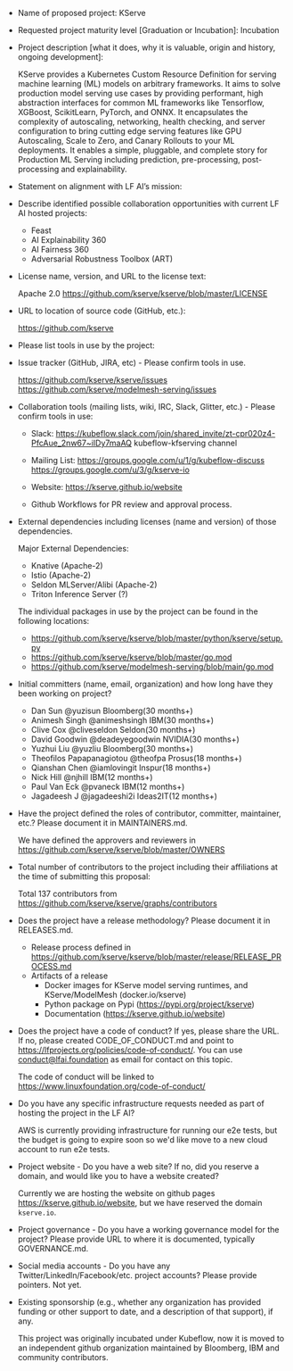 * Name of proposed project: KServe

* Requested project maturity level [Graduation or Incubation]: Incubation

* Project description [what it does, why it is valuable, origin and history, ongoing development]:

  KServe provides a Kubernetes Custom Resource Definition for serving machine learning (ML) models on arbitrary frameworks. It aims to solve production model serving use cases    by providing performant, high abstraction interfaces for common ML frameworks like Tensorflow, XGBoost, ScikitLearn, PyTorch, and ONNX. It encapsulates the complexity of autoscaling, networking, health checking, and server configuration to bring cutting edge serving features like GPU Autoscaling, Scale to Zero, and Canary Rollouts to your ML deployments. It enables a simple, pluggable, and complete story for Production ML Serving including prediction, pre-processing, post-processing and explainability.

* Statement on alignment with LF AI’s mission:

* Describe identified possible collaboration opportunities with current LF AI hosted projects:

  - Feast
  - AI Explainability 360
  - AI Fairness 360
  - Adversarial Robustness Toolbox (ART) 

* License name, version, and URL to the license text:

  Apache 2.0 https://github.com/kserve/kserve/blob/master/LICENSE

* URL to location of source code (GitHub, etc.):

  https://github.com/kserve

* Please list tools in use by the project:

* Issue tracker (GitHub, JIRA, etc) - Please confirm tools in use.

  https://github.com/kserve/kserve/issues
  https://github.com/kserve/modelmesh-serving/issues

* Collaboration tools (mailing lists, wiki, IRC, Slack, Glitter, etc.) - Please confirm tools in use:

  - Slack: https://kubeflow.slack.com/join/shared_invite/zt-cpr020z4-PfcAue_2nw67~iIDy7maAQ kubeflow-kfserving channel

  - Mailing List: 
    https://groups.google.com/u/1/g/kubeflow-discuss
    https://groups.google.com/u/3/g/kserve-io

  - Website: https://kserve.github.io/website

  - Github Workflows for PR review and approval process.

* External dependencies including licenses (name and version) of those dependencies.

  Major External Dependencies:

  - Knative (Apache-2)
  - Istio (Apache-2)
  - Seldon MLServer/Alibi (Apache-2)
  - Triton Inference Server (?)

  The individual packages in use by the project can be found in the following locations:

  - https://github.com/kserve/kserve/blob/master/python/kserve/setup.py
  - https://github.com/kserve/kserve/blob/master/go.mod
  - https://github.com/kserve/modelmesh-serving/blob/main/go.mod

* Initial committers (name, email, organization) and how long have they been working on project?

  - Dan Sun @yuzisun Bloomberg(30 months+)
  - Animesh Singh @animeshsingh IBM(30 months+)
  - Clive Cox @cliveseldon Seldon(30 months+)
  - David Goodwin @deadeyegoodwin NVIDIA(30 months+)
  - Yuzhui Liu @yuzliu Bloomberg(30 months+)
  - Theofilos Papapanagiotou @theofpa Prosus(18 months+)
  - Qianshan Chen @iamlovingit Inspur(18 months+)
  - Nick Hill @njhill IBM(12 months+)
  - Paul Van Eck @pvaneck IBM(12 months+)
  - Jagadeesh J @jagadeeshi2i Ideas2IT(12 months+)

* Have the project defined the roles of contributor, committer, maintainer, etc.? Please document it in MAINTAINERS.md.

  We have defined the approvers and reviewers in https://github.com/kserve/kserve/blob/master/OWNERS

* Total number of contributors to the project including their affiliations at the time of submitting this proposal:

  Total 137 contributors from https://github.com/kserve/kserve/graphs/contributors

* Does the project have a release methodology? Please document it in RELEASES.md.

  - Release process defined in https://github.com/kserve/kserve/blob/master/release/RELEASE_PROCESS.md
  - Artifacts of a release
    - Docker images for KServe model serving runtimes, and KServe/ModelMesh (docker.io/kserve)
    - Python package on Pypi (https://pypi.org/project/kserve)
    - Documentation (https://kserve.github.io/website)

* Does the project have a code of conduct? If yes, please share the URL. If no, please created CODE_OF_CONDUCT.md and point to https://lfprojects.org/policies/code-of-conduct/. You can use conduct@lfai.foundation as email for contact on this topic.
  
  The code of conduct will be linked to https://www.linuxfoundation.org/code-of-conduct/

* Do you have any specific infrastructure requests needed as part of hosting the project in the LF AI?

  AWS is currently providing infrastructure for running our e2e tests, but the budget is going to expire soon so we'd like move to a new cloud account to run e2e tests. 

* Project website - Do you have a web site? If no, did you reserve a domain, and would like you to have a website created?

  Currently we are hosting the website on github pages https://kserve.github.io/website, but we have reserved the domain `kserve.io`.

* Project governance - Do you have a working governance model for the project? Please provide URL to where it is documented, typically GOVERNANCE.md.

* Social media accounts - Do you have any Twitter/LinkedIn/Facebook/etc. project accounts? Please provide pointers.
  Not yet.

* Existing sponsorship (e.g., whether any organization has provided funding or other support to date, and a description of that support), if any.
  
  This project was originally incubated under Kubeflow, now it is moved to an independent github organization maintained by Bloomberg, IBM and community contributors.
